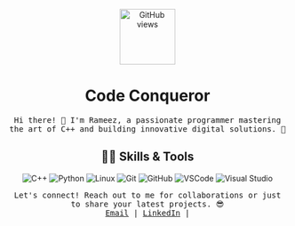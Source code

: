 <!-- Header -->
<p align="center">
  <a href="https://github.com/rameez2005"><img alt="GitHub views" src="https://komarev.com/ghpvc/?username=rameez2005&label=Profile+Views&color=blueviolet&style=plastic" width="100" /></a>
</p>

<h1 align="center">Code Conqueror</h1>

<!-- ASCII Art -->


<!-- Intro -->
<p align="center">
  <samp>
    Hi there! 👋 I'm Rameez, a passionate programmer mastering the art of C++ and building innovative digital solutions. 🚀
  </samp>
</p>

<!-- Code Skills -->
<h2 align="center">👨‍💻 Skills & Tools</h2>

<p align="center">
  <img src="https://img.shields.io/badge/-C++-00599C?style=for-the-badge&logo=c%2B%2B&logoColor=white" alt="C++">
  <img src="https://img.shields.io/badge/-Python-3776AB?style=for-the-badge&logo=python&logoColor=white" alt="Python">
  <img src="https://img.shields.io/badge/-Linux-FCC624?style=for-the-badge&logo=linux&logoColor=white" alt="Linux">
  <img src="https://img.shields.io/badge/-Git-F05032?style=for-the-badge&logo=git&logoColor=white" alt="Git">
  <img src="https://img.shields.io/badge/-GitHub-181717?style=for-the-badge&logo=github&logoColor=white" alt="GitHub">
  <img src="https://img.shields.io/badge/-VSCode-007ACC?style=for-the-badge&logo=visual-studio-code&logoColor=white" alt="VSCode">
  <img src="https://img.shields.io/badge/-Visual%20Studio-5C2D91?style=for-the-badge&logo=visual-studio&logoColor=white" alt="Visual Studio">
</p>

<!-- Connect -->
<p align="center">
  <samp>
    Let's connect! Reach out to me for collaborations or just to share your latest projects. 😎
    <br>
    <a href="mailto:sw32722@gmai.com">Email</a> |
    <a href="https://www.linkedin.com/in/muhammad-rameez-636a42289/">LinkedIn</a> |
  </samp>
</p>
